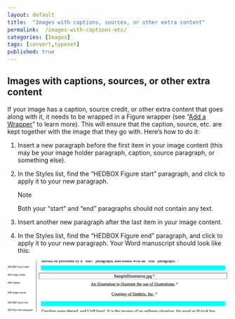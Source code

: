 ```yaml
---
layout: default
title:  "Images with captions, sources, or other extra content"
permalink:  /images-with-captions-etc/
categories: [Images]
tags: [convert,typeset]
published: true
---
```


<section data-type="chapter" class="hsecchapter" data-hederis-type="hsecchapter" id="images-with-captions-etc" data-pi-attrs="id: images-with-captions-etc; data-tags: convert,typeset;" role="doc-chapter" data-tags="convert,typeset" data-author-name=" " data-book-title=" " title="Images with captions, sources, or other extra content"><h1 data-hederis-type="hblkchaptitle" class="hblkchaptitle" id="pylsjHNrw">Images with captions, sources, or other extra content</h1><p class="hblkp" data-hederis-type="hblkp" id="pPgYQF6JE">If your image has a caption, source credit, or other extra content that goes along with it, it needs to be wrapped in a Figure wrapper (see &#8220;<a href="{% post_url 2020-08-25-15-AddaWrapper %}" data-hederis-type="hspana" id="ptDBIgDcW"><span class="Hyperlink" data-hederis-type="hspnspan" id="pfXBTlJ6r">Add a Wrapper</span></a>&#8221; to learn more). This will ensure that the caption, source, etc. are kept together with the image that they go with. Here&#8217;s how to do it:</p><ol class="hwprnumlist" data-hederis-type="hwprnumlist" id="pyhx9nCeK"><li class="hblkoli" data-hederis-type="hblkoli" id="liYOGmQqva"><p class="hblkoli" data-hederis-type="hblklip" id="pxzwp2nM1">Insert a new paragraph before the first item in your image content (this may be your image holder paragraph, caption, source paragraph, or something else).</p></li><li class="hblkoli" data-hederis-type="hblkoli" id="liNEEUoYYb"><p class="hblkoli" data-hederis-type="hblklip" id="pgOxZ2TvR">In the Styles list, find the &#8220;HEDBOX Figure start&#8221; paragraph, and click to apply it to your new paragraph.</p><aside class="hwprbox box" data-hederis-type="hwprbox" id="pduPZCudd" data-type="sidebar"><p class="hblktype" data-hederis-type="hblktype" id="pfL2MCyU6">Note</p><p class="hblkp" data-hederis-type="hblkp" id="pKVdfQpgZ">Both your &#8220;start&#8221; and &#8220;end&#8221; paragraphs should not contain any text.</p></aside></li><li class="hblkoli" data-hederis-type="hblkoli" id="lilYh4N7de"><p class="hblkoli" data-hederis-type="hblklip" id="p7HwZEg1h">Insert another new paragraph after the last item in your image content.</p></li><li class="hblkoli" data-hederis-type="hblkoli" id="liQGrlwarC"><p class="hblkoli" data-hederis-type="hblklip" id="p4aSkYX9m">In the Styles list, find the &#8220;HEDBOX Figure end&#8221; paragraph, and click to apply it to your new paragraph. Your Word manuscript should look like this:</p></li></ol><img data-hederis-type="hblkimg" class="hblkimg" id="pZtUBe7QX" src="/images/image_2.png" data-img-src="image_2.png"/></section>